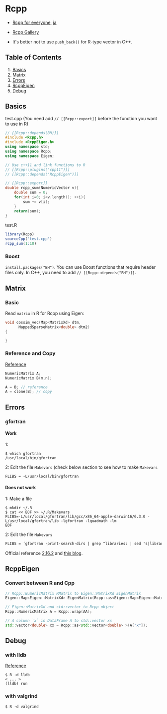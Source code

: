 # Rcpp
* [Rcpp for everyone](https://teuder.github.io/rcpp4everyone_en/), [ja](https://teuder.github.io/rcpp4everyone_ja/)
* [Rcpp Gallery](http://gallery.rcpp.org/)

* It's better not to use `push_back()` for R-type vector in C++.

## Table of Contents
1. [Basics](#basics)
2. [Matrix](#matrix)
3. [Errors](#errors)
4. [RcppEigen](#rcppeigen)
5. [Debug](#debug)

## Basics
test.cpp (You need add `// [[Rcpp::export]]` before the function you want to use in R)
```cpp
// [[Rcpp::depends(BH)]]
#include <Rcpp.h>
#include <RcppEigen.h>
using namespace std;
using namespace Rcpp;
using namespace Eigen;

// Use c++11 and link functions to R
// [[Rcpp::plugins("cpp11")]]
// [[Rcpp::depends("RcppEigen")]]

// [[Rcpp::export]]
double rcpp_sum(NumericVector v){
    double sum = 0;
    for(int i=0; i<v.length(); ++i){
        sum += v[i];
    }
    return(sum);
}
```
test.R
```r
library(Rcpp)
sourceCpp('test.cpp')
rcpp_sum(1:10)
```

### Boost
`install.packages("BH")`. You can use Boost functions that require header files only. In C++, you need to add `// [[Rcpp::depends("BH")]]`.

## Matrix
### Basic
Read `matrix` in R for Rcpp using Eigen:
```cpp
void cossim_vec(Map<MatrixXd> dtm,
      MappedSparseMatrix<double> dtm2)
{

}
```

### Reference and Copy
[Reference](https://sites.google.com/site/rcppintroduction/rcpp-shii-fang#TOC-Matrix-)
```cpp
NumericMatrix A;
NumericMatrix B(m,n);

A = B; // reference
A = clone(B); // copy
```

## Errors

### gfortran

#### Work
1:
```terminal
$ which gfortran
/usr/local/bin/gfortran
```
2: Edit the file `Makevars` (check below section to see how to make `Makevars`
```txt
FLIBS = -L/usr/local/bin/gfortran
```


#### Does not work
1: Make a file
```terminal
$ mkdir ~/.R
$ cat << EOF >> ~/.R/Makevars
FLIBS=-L/usr/local/gfortran/lib/gcc/x86_64-apple-darwin16/6.3.0 -L/usr/local/gfortran/lib -lgfortran -lquadmath -lm
EOF
```

2: Edit the file `Makevars`
```txt
FLIBS = ‘gfortran -print-search-dirs | grep ^libraries: | sed 's|libraries: =||' | sed 's|:| -L|g' | sed 's|^|-L|’’
```

Official reference [2.16.2](http://dirk.eddelbuettel.com/code/rcpp/Rcpp-FAQ.pdf) and [this blog](http://thecoatlessprofessor.com/programming/rcpp-rcpparmadillo-and-os-x-mavericks-lgfortran-and-lquadmath-error/).

## RcppEigen
### Convert between R and Cpp
```cpp
// Rcpp::NumericMatrix RMatrix to Eigen::MatrixXd EigenMatrix
Eigen::Map<Eigen::MatrixXd> EigenMatrix(Rcpp::as<Eigen::Map<Eigen::MatrixXd> >(RMatrix));

// Eigen::MatrixXd and std::vector to Rcpp object
Rcpp::NumericMatrix A = Rcpp::wrap(AA);

// A column `x` in DataFrame A to std::vector xx
std::vector<double> xx = Rcpp::as<std::vector<double> >(A["x"]);
```

## Debug
### with lldb
[Reference](http://kevinushey.github.io/blog/2015/04/13/debugging-with-lldb/)

```terminal
$ R -d lldb
< ... >
(lldb) run
```

### with valgrind
```terminal
$ R -d valgrind
```
